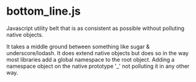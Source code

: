 # bottom_line.js

Javascript utility belt that is as consistent as possible without polluting native objects.


It takes a middle ground between something like sugar & underscore/lodash. It does extend native objects but does so in the way most libraries add a global namespace to the root object.
Adding a namespace object on the native prototype '_' not polluting it in any other way.


